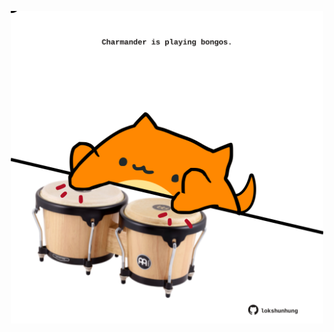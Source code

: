 <!-- built at 22/09/2024, 08:00:36 UTC -->
<p align="center">
  <img width="500" height="500" src="./ReadmeImage.svg">
</p>
